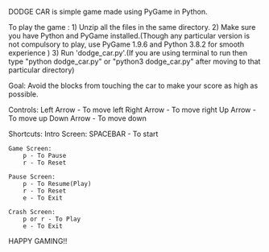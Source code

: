 DODGE CAR is simple game made using PyGame in Python.


To play the game :
    1) Unzip all the files in the same directory.
    2) Make sure you have Python and PyGame installed.(Though any particular version is not compulsory to play, use PyGame 1.9.6 and Python 3.8.2 for smooth experience )
    3) Run 'dodge_car.py'.(If you are using terminal to run then type "python dodge_car.py" or "python3 dodge_car.py" after moving to that particular directory)

Goal:
    Avoid the blocks from touching the car to make your score as high as possible.

Controls:
    Left Arrow - To move left
    Right Arrow - To move right
    Up Arrow - To move up
    Down Arrow - To move down

Shortcuts:
    Intro Screen:
        SPACEBAR - To start

    Game Screen:
        p - To Pause
        r - To Reset

    Pause Screen:
        p - To Resume(Play)
        r - To Reset
        e - To Exit

    Crash Screen:
        p or r - To Play
        e - To Exit

HAPPY GAMING!!
